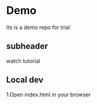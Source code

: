 # Demo
Its is a demo repo for trial

## subheader
watch tutorial

## Local dev

1.Open index.html in your browser

